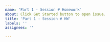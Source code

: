 ```yaml
---
name: 'Part 1 - Session # Homework'
about: Click Get Started button to open issue.
title: 'Part 1 - Session # HW'
labels: ''
assignees: ''

---
```



